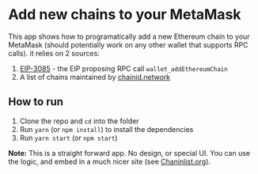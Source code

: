 # Add new chains to your MetaMask

This app shows how to programatically add a new Ethereum chain to your MetaMask (should potentially work on any other wallet that supports RPC calls). it relies on 2 sources:

1. [EIP-3085](https://eips.ethereum.org/EIPS/eip-3085) - the EIP proposing RPC call `wallet_addEthereumChain`
1. A list of chains maintained by [chainid.network](https://chainid.network/chains.json)

## How to run

1. Clone the repo and `cd` into the folder
1. Run `yarn` (or `npm install`) to install the dependencies
1. Run `yarn start` (or `npm start`)

**Note:** This is a straight forward app. No design, or special UI. You can use the logic, and embed in a much nicer site (see [Chaninlist.org](https://chainlist.org/)).
